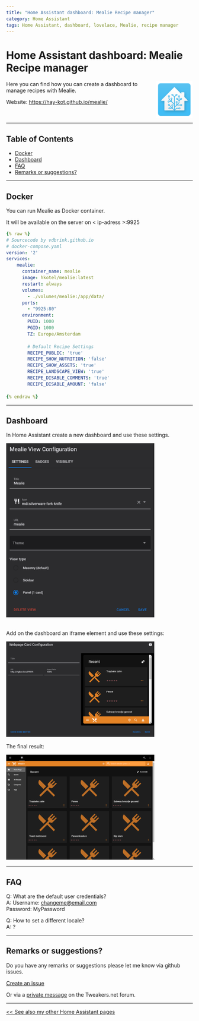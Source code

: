 ```yaml
---
title: "Home Assistant dashboard: Mealie Recipe manager"
category: Home Assistant
tags: Home Assistant, dashboard, lovelace, Mealie, recipe manager
---
```

# Home Assistant dashboard: Mealie Recipe manager
<a href="index"><img src="images/home_assistant_logo.png" style="float: right;" alt="Home Assistant logo" height="100px"></a>

Here you can find how you can create a dashboard to manage recipes with Mealie. 

Website: https://hay-kot.github.io/mealie/
<br>
<br>
<br>

---
## Table of Contents
<!-- TOC -->
* [Docker](#docker)
* [Dashboard](#dashboard)
* [FAQ](#faq)
* [Remarks or suggestions?](#remarks-or-suggestions)
<!-- TOC -->

---
## Docker

You can run Mealie as Docker container.

It will be available on the server on < ip-adress >:9925
```yaml
{% raw %}
# Sourcecode by vdbrink.github.io
# docker-compose.yaml
version: '2'
services:
    mealie:
      container_name: mealie
      image: hkotel/mealie:latest
      restart: always
      volumes:
        - ./volumes/mealie:/app/data/
      ports:
        - "9925:80"
      environment:
        PUID: 1000
        PGID: 1000
        TZ: Europe/Amsterdam
    
        # Default Recipe Settings
        RECIPE_PUBLIC: 'true'
        RECIPE_SHOW_NUTRITION: 'false'
        RECIPE_SHOW_ASSETS: 'true'
        RECIPE_LANDSCAPE_VIEW: 'true'
        RECIPE_DISABLE_COMMENTS: 'true'
        RECIPE_DISABLE_AMOUNT: 'false'

{% endraw %}
```
---
## Dashboard

In Home Assistant create a new dashboard and use these settings.

<img src="images_mealie/create_dashboard.png" alt="Create dashboard" width="400">

<br/>

<br/>

Add on the dashboard an iframe element and use these settings:

<img src="images_mealie/iframe_card.png" alt="iFrame Card" width="400">

The final result:

<img src="images_mealie/result.png" alt="Result" width="400">

---
## FAQ

Q: What are the default user credentials?\
A: Username: changeme@email.com\
Password: MyPassword

Q: How to set a different locale?\
A: ?

---

## Remarks or suggestions?
Do you have any remarks or suggestions please let me know via github issues.

[Create an issue](https://github.com/vdbrink/vdbrink.github.io/issues)

Or via a [private message](https://gathering.tweakers.net/forum/send_privatemessage/172381) on the Tweakers.net forum.

---
[<< See also my other Home Assistant pages](index)